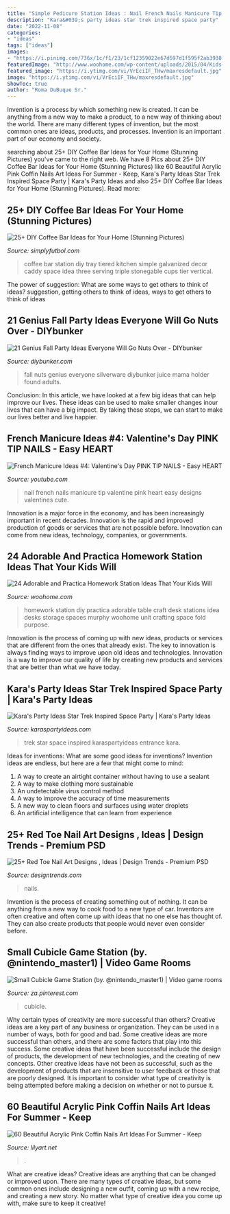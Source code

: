 ```yaml
---
title: "Simple Pedicure Station Ideas : Nail French Nails Manicure Tip Valentine Pink Heart Easy Designs Valentines Cute"
description: "Kara&#039;s party ideas star trek inspired space party"
date: "2022-11-08"
categories:
- "ideas"
tags: ["ideas"]
images:
- "https://i.pinimg.com/736x/1c/f1/23/1cf12359022e67d597d1f595f2ab3938.jpg"
featuredImage: "http://www.woohome.com/wp-content/uploads/2015/04/Kids-Homework-Station-Woohome-6.jpg"
featured_image: "https://i.ytimg.com/vi/VrEciIF_THw/maxresdefault.jpg"
image: "https://i.ytimg.com/vi/VrEciIF_THw/maxresdefault.jpg"
ShowToc: true
author: "Roma DuBuque Sr."
---
```



Invention is a process by which something new is created. It can be anything from a new way to make a product, to a new way of thinking about the world. There are many different types of invention, but the most common ones are ideas, products, and processes. Invention is an important part of our economy and society.

	

		
searching about 25+ DIY Coffee Bar Ideas for Your Home (Stunning Pictures) you've came to the right web. We have 8 Pics about 25+ DIY Coffee Bar Ideas for Your Home (Stunning Pictures) like 60 Beautiful Acrylic Pink Coffin Nails Art Ideas For Summer - Keep, Kara&#039;s Party Ideas Star Trek Inspired Space Party | Kara&#039;s Party Ideas and also 25+ DIY Coffee Bar Ideas for Your Home (Stunning Pictures). Read more:
		
    
## 25+ DIY Coffee Bar Ideas For Your Home (Stunning Pictures)

<img loading=lazy src="http://simplyfutbol.com/wp-content/uploads/2017/10/c-users-ajibade-desktop-project-fk-coffee-bar-s.jpeg" onerror="this.onerror=null;this.src='https://tse2.mm.bing.net/th?id=OIP.bk4T73w8bZZdtXIudbAYdgHaLH&amp;pid=15.1';" alt="25+ DIY Coffee Bar Ideas for Your Home (Stunning Pictures)">

_Source: simplyfutbol.com_

>coffee bar station diy tray tiered kitchen simple galvanized decor caddy space idea three serving triple stonegable cups tier vertical. 

	

The power of suggestion: What are some ways to get others to think of ideas?
suggestion, getting others to think of ideas, ways to get others to think of ideas

    
## 21 Genius Fall Party Ideas Everyone Will Go Nuts Over - DIYbunker

<img loading=lazy src="https://i2.wp.com/diybunker.com/wp-content/uploads/2017/08/RTM_1227.jpg?resize=842%2C1263&amp;ssl=1" onerror="this.onerror=null;this.src='https://tse4.mm.bing.net/th?id=OIP.J9TRvac20lgO2xn5e5kPpgHaLH&amp;pid=15.1';" alt="21 Genius Fall Party Ideas Everyone Will Go Nuts Over - DIYbunker">

_Source: diybunker.com_

>fall nuts genius everyone silverware diybunker juice mama holder found adults. 

	

Conclusion:
In this article, we have looked at a few big ideas that can help improve our lives. These ideas can be used to make smaller changes inour lives that can have a big impact. By taking these steps, we can start to make our lives better and live happier.

    
## French Manicure Ideas #4: Valentine&#039;s Day PINK TIP NAILS - Easy HEART

<img loading=lazy src="https://i.ytimg.com/vi/VrEciIF_THw/maxresdefault.jpg" onerror="this.onerror=null;this.src='https://tse2.mm.bing.net/th?id=OIP.FkmIQlJqx9Vmw-jarYxZmwHaEK&amp;pid=15.1';" alt="French Manicure Ideas #4: Valentine&#039;s Day PINK TIP NAILS - Easy HEART">

_Source: youtube.com_

>nail french nails manicure tip valentine pink heart easy designs valentines cute. 

	

Innovation is a major force in the economy, and has been increasingly important in recent decades. Innovation is the rapid and improved production of goods or services that are not possible before. Innovation can come from new ideas, technology, companies, or governments.

    
## 24 Adorable And Practica Homework Station Ideas That Your Kids Will

<img loading=lazy src="http://www.woohome.com/wp-content/uploads/2015/04/Kids-Homework-Station-Woohome-6.jpg" onerror="this.onerror=null;this.src='https://tse3.mm.bing.net/th?id=OIP.pdyseV4hye9J99godKiYuAHaM1&amp;pid=15.1';" alt="24 Adorable and Practica Homework Station Ideas That Your Kids Will">

_Source: woohome.com_

>homework station diy practica adorable table craft desk stations idea desks storage spaces murphy woohome unit crafting space fold purpose. 

	

Innovation is the process of coming up with new ideas, products or services that are different from the ones that already exist. The key to innovation is always finding ways to improve upon old ideas and technologies. Innovation is a way to improve our quality of life by creating new products and services that are better than what we have today.

    
## Kara&#039;s Party Ideas Star Trek Inspired Space Party | Kara&#039;s Party Ideas

<img loading=lazy src="http://karaspartyideas.com/wp-content/uploads/2017/10/Star-Trek-Inspired-Space-Party-via-Karas-Party-Ideas-KarasPartyIdeas.com12.jpeg" onerror="this.onerror=null;this.src='https://tse4.mm.bing.net/th?id=OIP.zT7iEZ_CCb5KfFdoXRxaZAHaLH&amp;pid=15.1';" alt="Kara&#039;s Party Ideas Star Trek Inspired Space Party | Kara&#039;s Party Ideas">

_Source: karaspartyideas.com_

>trek star space inspired karaspartyideas entrance kara. 

	

Ideas for inventions: What are some good ideas for inventions?
Invention ideas are endless, but here are a few that might come to mind:
1. A way to create an airtight container without having to use a sealant 
2. A way to make clothing more sustainable 
3. An undetectable virus control method 
4. A way to improve the accuracy of time measurements 
5. A new way to clean floors and surfaces using water droplets 
6. An artificial intelligence that can learn from experience 

    
## 25+ Red Toe Nail Art Designs , Ideas | Design Trends - Premium PSD

<img loading=lazy src="https://images.designtrends.com/wp-content/uploads/2016/04/05065935/Red-Toe-Nails-For-Wedding.jpg" onerror="this.onerror=null;this.src='https://tse4.mm.bing.net/th?id=OIP.JCV3UL4gsmSKFf2vqnskewHaHa&amp;pid=15.1';" alt="25+ Red Toe Nail Art Designs , Ideas | Design Trends - Premium PSD">

_Source: designtrends.com_

>nails. 

	

Invention is the process of creating something out of nothing. It can be anything from a new way to cook food to a new type of car. Inventors are often creative and often come up with ideas that no one else has thought of. They can also create products that people would never even consider before.

    
## Small Cubicle Game Station (by. @nintendo_master1) | Video Game Rooms

<img loading=lazy src="https://i.pinimg.com/736x/1c/f1/23/1cf12359022e67d597d1f595f2ab3938.jpg" onerror="this.onerror=null;this.src='https://tse2.mm.bing.net/th?id=OIP.WdUGNM-r4KfN2exllRgrFQHaFj&amp;pid=15.1';" alt="Small Cubicle Game Station (by. @nintendo_master1) | Video game rooms">

_Source: za.pinterest.com_

>cubicle. 

	

Why certain types of creativity are more successful than others?
Creative ideas are a key part of any business or organization. They can be used in a number of ways, both for good and bad. Some creative ideas are more successful than others, and there are some factors that play into this success.
Some creative ideas that have been successful include the design of products, the development of new technologies, and the creating of new concepts. Other creative ideas have not been as successful, such as the development of products that are insensitive to user feedback or those that are poorly designed. It is important to consider what type of creativity is being attempted before making a decision on whether or not to pursue it.

    
## 60 Beautiful Acrylic Pink Coffin Nails Art Ideas For Summer - Keep

<img loading=lazy src="https://lilyart.net/wp-content/uploads/2020/05/51-2.jpg" onerror="this.onerror=null;this.src='https://tse2.mm.bing.net/th?id=OIP.WVpncgohQbayqKylnZ1l9gHaKM&amp;pid=15.1';" alt="60 Beautiful Acrylic Pink Coffin Nails Art Ideas For Summer - Keep">

_Source: lilyart.net_

>. 

	

What are creative ideas?
Creative ideas are anything that can be changed or improved upon. There are many types of creative ideas, but some common ones include designing a new outfit, coming up with a new recipe, and creating a new story. No matter what type of creative idea you come up with, make sure to keep it creative!

